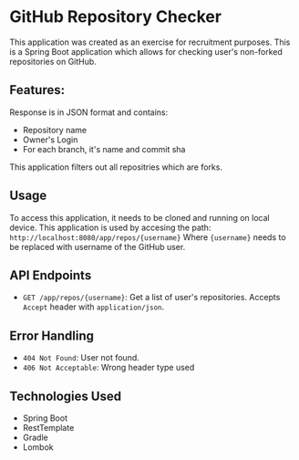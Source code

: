 # GitHub Repository Checker

This application was created as an exercise for recruitment purposes.
This is a Spring Boot application which allows for checking user's non-forked repositories on GitHub.

## Features:

Response is in JSON format and contains:
- Repository name
- Owner's Login
- For each branch, it's name and commit sha

This application filters out all repositries which are forks.

## Usage

To access this application, it needs to be cloned and running on local device.
This application is used by accesing the path: 
`http://localhost:8080/app/repos/{username}`
Where `{username}` needs to be replaced with username of the GitHub user.
  
## API Endpoints

- `GET /app/repos/{username}`: Get a list of user's repositories. Accepts `Accept` header with `application/json`.


## Error Handling

- `404 Not Found`: User not found.
- `406 Not Acceptable`: Wrong header type used

## Technologies Used

- Spring Boot
- RestTemplate
- Gradle
- Lombok
